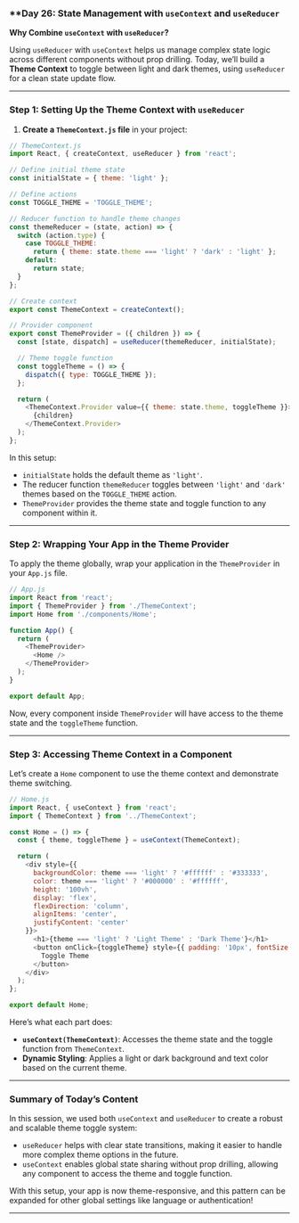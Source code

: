 ### **Day 26: State Management with `useContext` and `useReducer` 

**Why Combine `useContext` with `useReducer`?**

Using `useReducer` with `useContext` helps us manage complex state logic across different components without prop drilling. Today, we’ll build a **Theme Context** to toggle between light and dark themes, using `useReducer` for a clean state update flow.

---

### **Step 1: Setting Up the Theme Context with `useReducer`**

1. **Create a `ThemeContext.js` file** in your project:

```javascript
// ThemeContext.js
import React, { createContext, useReducer } from 'react';

// Define initial theme state
const initialState = { theme: 'light' };

// Define actions
const TOGGLE_THEME = 'TOGGLE_THEME';

// Reducer function to handle theme changes
const themeReducer = (state, action) => {
  switch (action.type) {
    case TOGGLE_THEME:
      return { theme: state.theme === 'light' ? 'dark' : 'light' };
    default:
      return state;
  }
};

// Create context
export const ThemeContext = createContext();

// Provider component
export const ThemeProvider = ({ children }) => {
  const [state, dispatch] = useReducer(themeReducer, initialState);

  // Theme toggle function
  const toggleTheme = () => {
    dispatch({ type: TOGGLE_THEME });
  };

  return (
    <ThemeContext.Provider value={{ theme: state.theme, toggleTheme }}>
      {children}
    </ThemeContext.Provider>
  );
};
```

In this setup:
- `initialState` holds the default theme as `'light'`.
- The reducer function `themeReducer` toggles between `'light'` and `'dark'` themes based on the `TOGGLE_THEME` action.
- `ThemeProvider` provides the theme state and toggle function to any component within it.

---

### **Step 2: Wrapping Your App in the Theme Provider**

To apply the theme globally, wrap your application in the `ThemeProvider` in your `App.js` file.

```javascript
// App.js
import React from 'react';
import { ThemeProvider } from './ThemeContext';
import Home from './components/Home';

function App() {
  return (
    <ThemeProvider>
      <Home />
    </ThemeProvider>
  );
}

export default App;
```

Now, every component inside `ThemeProvider` will have access to the theme state and the `toggleTheme` function.

---

### **Step 3: Accessing Theme Context in a Component**

Let’s create a `Home` component to use the theme context and demonstrate theme switching.

```javascript
// Home.js
import React, { useContext } from 'react';
import { ThemeContext } from '../ThemeContext';

const Home = () => {
  const { theme, toggleTheme } = useContext(ThemeContext);

  return (
    <div style={{
      backgroundColor: theme === 'light' ? '#ffffff' : '#333333',
      color: theme === 'light' ? '#000000' : '#ffffff',
      height: '100vh',
      display: 'flex',
      flexDirection: 'column',
      alignItems: 'center',
      justifyContent: 'center'
    }}>
      <h1>{theme === 'light' ? 'Light Theme' : 'Dark Theme'}</h1>
      <button onClick={toggleTheme} style={{ padding: '10px', fontSize: '16px' }}>
        Toggle Theme
      </button>
    </div>
  );
};

export default Home;
```

Here’s what each part does:
- **`useContext(ThemeContext)`**: Accesses the theme state and the toggle function from `ThemeContext`.
- **Dynamic Styling**: Applies a light or dark background and text color based on the current theme.

---

### **Summary of Today’s Content**

In this session, we used both `useContext` and `useReducer` to create a robust and scalable theme toggle system:
- `useReducer` helps with clear state transitions, making it easier to handle more complex theme options in the future.
- `useContext` enables global state sharing without prop drilling, allowing any component to access the theme and toggle function.

With this setup, your app is now theme-responsive, and this pattern can be expanded for other global settings like language or authentication!

---
